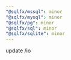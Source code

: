 ```yaml
---
"@sqlfx/mssql": minor
"@sqlfx/mysql": minor
"@sqlfx/pg": minor
"@sqlfx/sql": minor
"@sqlfx/sqlite": minor
---
```


update /io
